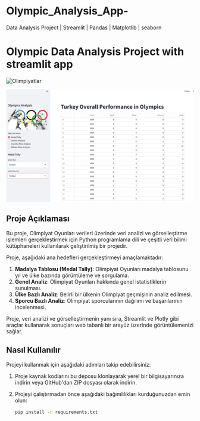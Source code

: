 # Olympic_Analysis_App-
Data Analysis Project | Streamlit | Pandas | Matplotlib | seaborn 
# Olympic Data Analysis Project with streamlit app 

![Olimpiyatlar](https://i2.wp.com/tdf.gov.tr/wp-content/uploads/2021/07/olimpiyat2.jpg?fit=800%2C400&ssl=1)



![Olimpiyatlar](1.1.png)




## Proje Açıklaması

Bu proje, Olimpiyat Oyunları verileri üzerinde veri analizi ve görselleştirme işlemleri gerçekleştirmek için Python programlama dili ve çeşitli veri bilimi kütüphaneleri kullanılarak geliştirilmiş bir projedir.

Proje, aşağıdaki ana hedefleri gerçekleştirmeyi amaçlamaktadır:

1. **Madalya Tablosu (Medal Tally)**: Olimpiyat Oyunları madalya tablosunu yıl ve ülke bazında görüntüleme ve sorgulama.
2. **Genel Analiz**: Olimpiyat Oyunları hakkında genel istatistiklerin sunulması.
3. **Ülke Bazlı Analiz**: Belirli bir ülkenin Olimpiyat geçmişinin analiz edilmesi.
4. **Sporcu Bazlı Analiz**: Olimpiyat sporcularının dağılımı ve başarılarının incelenmesi.

Proje, veri analizi ve görselleştirmenin yanı sıra, Streamlit ve Plotly gibi araçlar kullanarak sonuçları web tabanlı bir arayüz üzerinde görüntülemenizi sağlar.

## Nasıl Kullanılır

Projeyi kullanmak için aşağıdaki adımları takip edebilirsiniz:

1. Proje kaynak kodlarını bu deposu klonlayarak yerel bir bilgisayarınıza indirin veya GitHub'dan ZIP dosyası olarak indirin.

2. Projeyi çalıştırmadan önce aşağıdaki bağımlılıkları kurduğunuzdan emin olun:

   ```bash
   pip install -r requirements.txt
